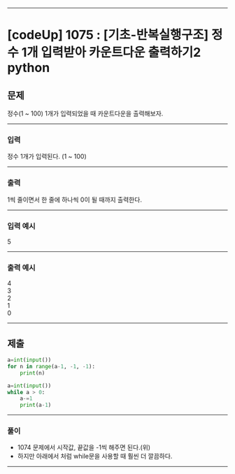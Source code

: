 
---

# [codeUp] 1075 : [기초-반복실행구조] 정수 1개 입력받아 카운트다운 출력하기2 python


## 문제
 
정수(1 ~ 100) 1개가 입력되었을 때 카운트다운을 출력해보자.

---
### 입력 

정수 1개가 입력된다.
(1 ~ 100)


---
### 출력   

1씩 줄이면서 한 줄에 하나씩 0이 될 때까지 출력한다.




---
### 입력 예시

5

---
### 출력 예시

  
4  
3  
2  
1   
0


---
제출
---
```python
a=int(input())
for n in range(a-1, -1, -1):
    print(n)
```

```python
a=int(input())
while a > 0:
    a-=1
    print(a-1)
```


---
### 풀이
* 1074 문제에서 시작값, 끝값을 -1씩 해주면 된다.(위)
* 하지만 아래에서 처럼 while문을 사용할 때 훨씬 더 깔끔하다.
---
